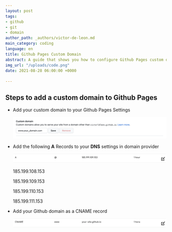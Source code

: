```yaml
---
layout: post
tags:
- github
- git
- domain
author_path: _authors/victor-de-leon.md
main_category: coding
language: en
title: Github Pages Custom Domain
abstract: A guide that shows you how to configure Github Pages custom domain.
img_url: "/uploads/code.png"
date: 2021-08-28 06:00:00 +0000

---
```

## Steps to add a custom domain to Github Pages

* Add your custom domain to your Github Pages Settings

  ![](/uploads/screen-shot-2021-08-28-at-2-25-06-p-m.png)
* Add the following **A** Records to your **DNS** settings in domain provider

  ![](/uploads/screen-shot-2021-08-28-at-2-49-46-p-m.png)

  185\.199.108.153

  185\.199.109.153

  185\.199.110.153

  185\.199.111.153

* Add your Github domain as a CNAME record

  ![](/uploads/screen-shot-2021-08-28-at-5-56-05-p-m.png)